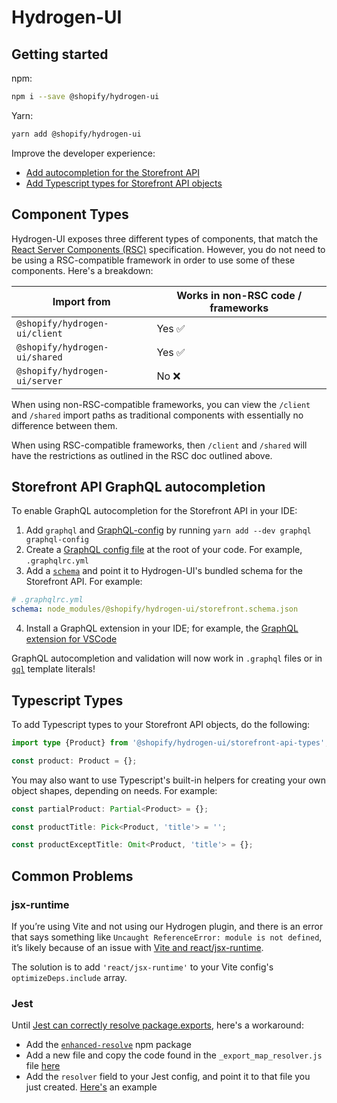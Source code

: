 # Hydrogen-UI

## Getting started

npm:

```bash
npm i --save @shopify/hydrogen-ui
```

Yarn:

```bash
yarn add @shopify/hydrogen-ui
```

Improve the developer experience:

- [Add autocompletion for the Storefront API](#storefront-api-graphql-autocompletion)
- [Add Typescript types for Storefront API objects](#typescript-types)

## Component Types

Hydrogen-UI exposes three different types of components, that match the [React Server Components (RSC)](https://github.com/josephsavona/rfcs/blob/server-components/text/0000-server-components.md#capabilities--constraints-of-server-and-client-components) specification. However, you do not need to be using a RSC-compatible framework in order to use some of these components. Here's a breakdown:

| Import from                   | Works in non-RSC code / frameworks |
| ----------------------------- | ---------------------------------- |
| `@shopify/hydrogen-ui/client` | Yes ✅                             |
| `@shopify/hydrogen-ui/shared` | Yes ✅                             |
| `@shopify/hydrogen-ui/server` | No ❌                              |

When using non-RSC-compatible frameworks, you can view the `/client` and `/shared` import paths as traditional components with essentially no difference between them.

When using RSC-compatible frameworks, then `/client` and `/shared` will have the restrictions as outlined in the RSC doc outlined above.

## Storefront API GraphQL autocompletion

To enable GraphQL autocompletion for the Storefront API in your IDE:

1. Add `graphql` and [GraphQL-config](https://www.graphql-config.com/docs/user/user-installation) by running `yarn add --dev graphql graphql-config`
2. Create a [GraphQL config file](https://www.graphql-config.com/docs/user/user-usage) at the root of your code. For example, `.graphqlrc.yml`
3. Add a [`schema`](https://www.graphql-config.com/docs/user/user-schema) and point it to Hydrogen-UI's bundled schema for the Storefront API. For example:

```yml
# .graphqlrc.yml
schema: node_modules/@shopify/hydrogen-ui/storefront.schema.json
```

4. Install a GraphQL extension in your IDE; for example, the [GraphQL extension for VSCode](https://marketplace.visualstudio.com/items?itemName=GraphQL.vscode-graphql)

GraphQL autocompletion and validation will now work in `.graphql` files or in [`gql`](https://github.com/apollographql/graphql-tag) template literals!

## Typescript Types

To add Typescript types to your Storefront API objects, do the following:

```ts
import type {Product} from '@shopify/hydrogen-ui/storefront-api-types';

const product: Product = {};
```

You may also want to use Typescript's built-in helpers for creating your own object shapes, depending on needs. For example:

```ts
const partialProduct: Partial<Product> = {};

const productTitle: Pick<Product, 'title'> = '';

const productExceptTitle: Omit<Product, 'title'> = {};
```

## Common Problems

### jsx-runtime

If you’re using Vite and not using our Hydrogen plugin, and there is an error that says something like `Uncaught ReferenceError: module is not defined`, it’s likely because of an issue with [Vite and react/jsx-runtime](https://github.com/vitejs/vite/issues/6215).

The solution is to add `'react/jsx-runtime'` to your Vite config's `optimizeDeps.include` array.

### Jest

Until [Jest can correctly resolve package.exports](https://github.com/facebook/jest/issues/9771), here's a workaround:

- Add the [`enhanced-resolve`](https://www.npmjs.com/package/enhanced-resolve) npm package
- Add a new file and copy the code found in the `_export_map_resolver.js` file [here](https://github.com/ceramicnetwork/js-dag-jose/commit/51750b4266bc57ae56af05e0899acf38c519799b#diff-3f698d0dc0e17487612dbe228105aa820683a2eb38343929c1c45d9a8aa479f8)
- Add the `resolver` field to your Jest config, and point it to that file you just created. [Here's](https://github.com/ceramicnetwork/js-dag-jose/commit/51750b4266bc57ae56af05e0899acf38c519799b#diff-7ae45ad102eab3b6d7e7896acd08c427a9b25b346470d7bc6507b6481575d519R55) an example
